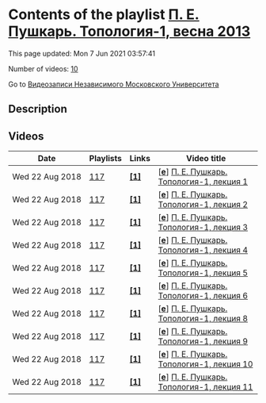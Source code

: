 # Contents of the playlist [П. Е. Пушкарь. Топология-1, весна 2013](https://www.youtube.com/playlist?list=PLp9ABVh6_x4EPbB65SO4yixLS7aCR8SU1)

This page updated: Mon 7 Jun 2021 03:57:41

Number of videos: [10](#videos)

Go to [Видеозаписи Независимого Московского Университета](../README.md)

## Description



## Videos

|Date|Playlists|Links|Video title|
|---|---|---|---|
| Wed&nbsp;22&nbsp;Aug&nbsp;2018 | [117](../playlists/117 "П. Е. Пушкарь. Топология-1, весна 2013") | [**[1]**](http://ium.mccme.ru/s13/topology.html) | [[**e**](https://studio.youtube.com/video/ip44g4H_Teg/edit "Edit")] [П. Е. Пушкарь. Топология-1, лекция 1](https://www.youtube.com/watch?v=ip44g4H_Teg&list=PLp9ABVh6_x4EPbB65SO4yixLS7aCR8SU1 "Спецкурс НМУ.&#013;13 февраля 2013 г. 17:30, НМУ 401 (Большой Власьевский пер., 11)&#013;http://ium.mccme.ru/s13/topology.html") |
| Wed&nbsp;22&nbsp;Aug&nbsp;2018 | [117](../playlists/117 "П. Е. Пушкарь. Топология-1, весна 2013") | [**[1]**](http://ium.mccme.ru/s13/topology.html) | [[**e**](https://studio.youtube.com/video/qVNcwZlicTg/edit "Edit")] [П. Е. Пушкарь. Топология-1, лекция 2](https://www.youtube.com/watch?v=qVNcwZlicTg&list=PLp9ABVh6_x4EPbB65SO4yixLS7aCR8SU1 "Спецкурс НМУ.&#013;20 февраля 2013 г. 17:30, НМУ 401 (Большой Власьевский пер., 11)&#013;http://ium.mccme.ru/s13/topology.html") |
| Wed&nbsp;22&nbsp;Aug&nbsp;2018 | [117](../playlists/117 "П. Е. Пушкарь. Топология-1, весна 2013") | [**[1]**](http://ium.mccme.ru/s13/topology.html) | [[**e**](https://studio.youtube.com/video/5F6TEt2JaPY/edit "Edit")] [П. Е. Пушкарь. Топология-1, лекция 3](https://www.youtube.com/watch?v=5F6TEt2JaPY&list=PLp9ABVh6_x4EPbB65SO4yixLS7aCR8SU1 "Спецкурс НМУ.&#013;27 февраля 2013 г. 17:30, НМУ 401 (Большой Власьевский пер., 11)&#013;http://ium.mccme.ru/s13/topology.html") |
| Wed&nbsp;22&nbsp;Aug&nbsp;2018 | [117](../playlists/117 "П. Е. Пушкарь. Топология-1, весна 2013") | [**[1]**](http://ium.mccme.ru/s13/topology.html) | [[**e**](https://studio.youtube.com/video/uoPaT6AoZbc/edit "Edit")] [П. Е. Пушкарь. Топология-1, лекция 4](https://www.youtube.com/watch?v=uoPaT6AoZbc&list=PLp9ABVh6_x4EPbB65SO4yixLS7aCR8SU1 "Спецкурс НМУ.&#013;6 марта 2013 г. 17:30, НМУ 401 (Большой Власьевский пер., 11)&#013;http://ium.mccme.ru/s13/topology.html") |
| Wed&nbsp;22&nbsp;Aug&nbsp;2018 | [117](../playlists/117 "П. Е. Пушкарь. Топология-1, весна 2013") | [**[1]**](http://ium.mccme.ru/s13/topology.html) | [[**e**](https://studio.youtube.com/video/djsW_D8txsk/edit "Edit")] [П. Е. Пушкарь. Топология-1, лекция 5](https://www.youtube.com/watch?v=djsW_D8txsk&list=PLp9ABVh6_x4EPbB65SO4yixLS7aCR8SU1 "Спецкурс НМУ.&#013;13 марта 2013 г. 17:30, НМУ 401 (Большой Власьевский пер., 11)&#013;http://ium.mccme.ru/s13/topology.html") |
| Wed&nbsp;22&nbsp;Aug&nbsp;2018 | [117](../playlists/117 "П. Е. Пушкарь. Топология-1, весна 2013") | [**[1]**](http://ium.mccme.ru/s13/topology.html) | [[**e**](https://studio.youtube.com/video/101Y6Z0ZGZU/edit "Edit")] [П. Е. Пушкарь. Топология-1, лекция 6](https://www.youtube.com/watch?v=101Y6Z0ZGZU&list=PLp9ABVh6_x4EPbB65SO4yixLS7aCR8SU1 "Спецкурс НМУ.&#013;20 марта 2013 г. 17:30, НМУ 401 (Большой Власьевский пер., 11)&#013;http://ium.mccme.ru/s13/topology.html") |
| Wed&nbsp;22&nbsp;Aug&nbsp;2018 | [117](../playlists/117 "П. Е. Пушкарь. Топология-1, весна 2013") | [**[1]**](http://ium.mccme.ru/s13/topology.html) | [[**e**](https://studio.youtube.com/video/Xz8UVf-6f_A/edit "Edit")] [П. Е. Пушкарь. Топология-1, лекция 8](https://www.youtube.com/watch?v=Xz8UVf-6f_A&list=PLp9ABVh6_x4EPbB65SO4yixLS7aCR8SU1 "Спецкурс НМУ.&#013;3 апреля 2013 г. 17:30, НМУ 401 (Большой Власьевский пер., 11)&#013;http://ium.mccme.ru/s13/topology.html") |
| Wed&nbsp;22&nbsp;Aug&nbsp;2018 | [117](../playlists/117 "П. Е. Пушкарь. Топология-1, весна 2013") | [**[1]**](http://ium.mccme.ru/s13/topology.html) | [[**e**](https://studio.youtube.com/video/kxSta63TNqo/edit "Edit")] [П. Е. Пушкарь. Топология-1, лекция 9](https://www.youtube.com/watch?v=kxSta63TNqo&list=PLp9ABVh6_x4EPbB65SO4yixLS7aCR8SU1 "Спецкурс НМУ.&#013;10 апреля 2013 г. 17:30, НМУ 401 (Большой Власьевский пер., 11)&#013;http://ium.mccme.ru/s13/topology.html") |
| Wed&nbsp;22&nbsp;Aug&nbsp;2018 | [117](../playlists/117 "П. Е. Пушкарь. Топология-1, весна 2013") | [**[1]**](http://ium.mccme.ru/s13/topology.html) | [[**e**](https://studio.youtube.com/video/GBFAPUW9nok/edit "Edit")] [П. Е. Пушкарь. Топология-1, лекция 10](https://www.youtube.com/watch?v=GBFAPUW9nok&list=PLp9ABVh6_x4EPbB65SO4yixLS7aCR8SU1 "Спецкурс НМУ.&#013;17 апреля 2013 г. 17:30, НМУ 401 (Большой Власьевский пер., 11)&#013;http://ium.mccme.ru/s13/topology.html") |
| Wed&nbsp;22&nbsp;Aug&nbsp;2018 | [117](../playlists/117 "П. Е. Пушкарь. Топология-1, весна 2013") | [**[1]**](http://ium.mccme.ru/s13/topology.html) | [[**e**](https://studio.youtube.com/video/IWZafDrpIS8/edit "Edit")] [П. Е. Пушкарь. Топология-1, лекция 11](https://www.youtube.com/watch?v=IWZafDrpIS8&list=PLp9ABVh6_x4EPbB65SO4yixLS7aCR8SU1 "Спецкурс НМУ.&#013;24 апреля 2013 г. 17:30, НМУ 401 (Большой Власьевский пер., 11)&#013;http://ium.mccme.ru/s13/topology.html") |
